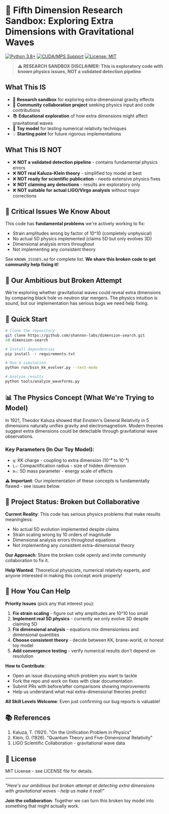 # 🧪 Fifth Dimension Research Sandbox: Exploring Extra Dimensions with Gravitational Waves

[![Python 3.8+](https://img.shields.io/badge/python-3.8+-blue.svg)](https://www.python.org/downloads/)
[![CUDA/MPS Support](https://img.shields.io/badge/accelerated-CUDA%2FMPS-green.svg)](https://developer.nvidia.com/cuda-toolkit)
[![License: MIT](https://img.shields.io/badge/License-MIT-yellow.svg)](https://opensource.org/licenses/MIT)

> **⚠️ RESEARCH SANDBOX DISCLAIMER: This is exploratory code with known physics issues, NOT a validated detection pipeline**

## What This IS

- 🧪 **Research sandbox** for exploring extra-dimensional gravity effects
- 🤝 **Community collaboration project** seeking physics input and code contributions
- 📚 **Educational exploration** of how extra dimensions might affect gravitational waves
- 🔬 **Toy model** for testing numerical relativity techniques
- 💡 **Starting point** for future rigorous implementations

## What This IS NOT

- ❌ **NOT a validated detection pipeline** - contains fundamental physics errors
- ❌ **NOT real Kaluza-Klein theory** - simplified toy model at best
- ❌ **NOT ready for scientific publication** - needs extensive physics fixes
- ❌ **NOT claiming any detections** - results are exploratory only
- ❌ **NOT suitable for actual LIGO/Virgo analysis** without major corrections

## 🚨 Critical Issues We Know About

This code has **fundamental problems** we're actively working to fix:
- Strain amplitudes wrong by factor of 10^10 (completely unphysical)
- No actual 5D physics implemented (claims 5D but only evolves 3D)
- Dimensional analysis errors throughout
- Not implementing any consistent theory

See `KNOWN_ISSUES.md` for complete list. **We share this broken code to get community help fixing it!**

## 🎯 Our Ambitious but Broken Attempt

We're exploring whether gravitational waves could reveal extra dimensions by comparing black hole vs neutron star mergers. The physics intuition is sound, but our implementation has serious bugs we need help fixing.

## 🚀 Quick Start

```bash
# Clone the repository
git clone https://github.com/shannon-labs/dimension-search.git
cd dimension-search

# Install dependencies
pip install -r requirements.txt

# Run a simulation
python run/bssn_kk_evolver.py --test-mode

# Analyze results
python tools/analyze_waveforms.py
```

## 📊 The Physics Concept (What We're Trying to Model)

In 1921, Theodor Kaluza showed that Einstein's General Relativity in 5 dimensions naturally unifies gravity and electromagnetism. Modern theories suggest extra dimensions could be detectable through gravitational wave observations.

### Key Parameters (In Our Toy Model):
- `q`: KK charge - coupling to extra dimension (10⁻⁴ to 10⁻³)
- `L₅`: Compactification radius - size of hidden dimension
- `m₅`: 5D mass parameter - energy scale of effects

**⚠️ Important**: Our implementation of these concepts is fundamentally flawed - see issues below.

## 🎯 Project Status: Broken but Collaborative

**Current Reality**: This code has serious physics problems that make results meaningless:
- No actual 5D evolution implemented despite claims
- Strain scaling wrong by 10 orders of magnitude
- Dimensional analysis errors throughout equations
- Not implementing any consistent extra-dimensional theory

**Our Approach**: Share the broken code openly and invite community collaboration to fix it.

**Help Wanted**: Theoretical physicists, numerical relativity experts, and anyone interested in making this concept work properly!

## 🤝 How You Can Help

**Priority Issues** (pick any that interest you):
1. **Fix strain scaling** - figure out why amplitudes are 10^10 too small
2. **Implement real 5D physics** - currently we only evolve 3D despite claiming 5D
3. **Fix dimensional analysis** - equations mix dimensionless and dimensional quantities
4. **Choose consistent theory** - decide between KK, brane-world, or honest toy model
5. **Add convergence testing** - verify numerical results don't depend on resolution

**How to Contribute**:
- Open an issue discussing which problem you want to tackle
- Fork the repo and work on fixes with clear documentation
- Submit PRs with before/after comparisons showing improvements
- Help us understand what real extra-dimensional theories predict

**All Skill Levels Welcome**: Even just confirming our bug reports is valuable!

## 📚 References

1. Kaluza, T. (1921). "On the Unification Problem in Physics"
2. Klein, O. (1926). "Quantum Theory and Five-Dimensional Relativity"
3. LIGO Scientific Collaboration - gravitational wave data

## 📜 License

MIT License - see LICENSE file for details.

---

*"Here's our ambitious but broken attempt at detecting extra dimensions with gravitational waves - help us make it real!"*

**Join the collaboration**: Together we can turn this broken toy model into something that might actually work.
